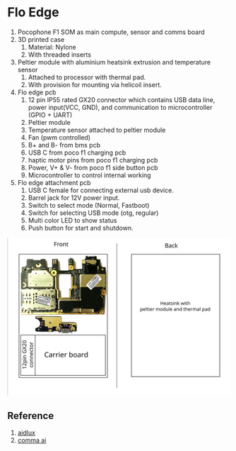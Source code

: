 # Flo Edge

1. Pocophone F1 SOM as main compute, sensor and comms board
2. 3D printed case
    1. Material: Nylone
    2. With threaded inserts
3. Peltier module with aluminium heatsink extrusion and temperature sensor
    1. Attached to processor with thermal pad.
    2. With provision for mounting via helicoil insert.
4. Flo edge pcb
    1. 12 pin IP55 rated GX20 connector which contains USB data line, power input(VCC, GND), and communication to microcontroller (GPIO + UART)
    2. Peltier module
    3. Temperature sensor attached to peltier module
    4. Fan (pwm controlled)
    5. B+ and B- from bms pcb
    6. USB C from poco f1 charging pcb
    7. haptic motor pins from poco f1 charging pcb
    8. Power, V+ & V- from poco f1 side button pcb
    9. Microcontroller to control internal working
5. Flo edge attachment pcb
    1. USB C female for connecting external usb device.
    2. Barrel jack for 12V power input.
    3. Switch to select mode (Normal, Fastboot)
    4. Switch for selecting USB mode (otg, regular)
    5. Multi color LED to show status
    6. Push button for start and shutdown.
  
![carrier_board](./carrier_board.svg)

## Reference
1. [aidlux](https://www.youtube.com/watch?v=y_1fQNMngR8)
2. [comma ai](https://comma.ai/)
